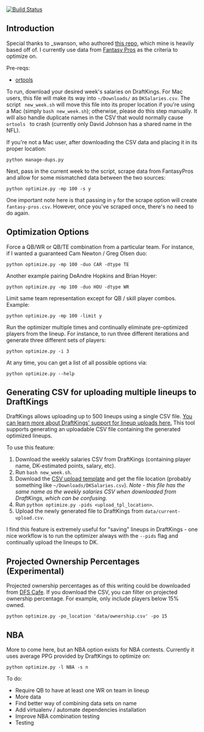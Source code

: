 [![Build Status](https://travis-ci.org/BenBrostoff/draft-kings-fun.png)](https://travis-ci.org/BenBrostoff/draft-kings-fun)

## Introduction

Special thanks to _swanson, who authored [this repo](https://github.com/swanson/degenerate), which mine is heavily based off of. I currently use data from [Fantasy Pros](http://www.fantasypros.com/) as the criteria to optimize on.

Pre-reqs:

* [ortools](https://developers.google.com/optimization/installing?hl=en)

To run, download your desired week's salaries on DraftKings. For Mac users, this file will make its way into <code>~/Downloads/</code> as <code>DKSalaries.csv</code>. The script <code> new_week.sh</code> will move this file into its proper location if you're using a Mac (simply <code>bash new_week.sh</code>); otherwise, please do this step manually. It will also handle duplicate names in the CSV that would normally cause <code> ortools </code> to crash (currently only David Johnson has a shared name in the NFL).

If you're not a Mac user, after downloading the CSV data and placing it in its proper location:

<pre><code>python manage-dups.py</pre></code>

Next, pass in the current week to the script, scrape data from FantasyPros and allow for some mismatched data between the two sources:
<pre><code>python optimize.py -mp 100 -s y</pre></code>

One important note here is that passing in <code>y</code> for the scrape option will create <code>fantasy-pros.csv</code>. However, once you've scraped once, there's no need to do again.

## Optimization Options

Force a QB/WR or QB/TE combination from a particular team. For instance, if I wanted a guaranteed Cam Newton / Greg Olsen duo:

<pre><code>python optimize.py -mp 100 -duo CAR -dtype TE</pre></code>

Another example pairing DeAndre Hopkins and Brian Hoyer:

<pre><code>python optimize.py -mp 100 -duo HOU -dtype WR</pre></code>

Limit same team representation except for QB / skill player combos. Example:

<pre><code>python optimize.py -mp 100 -limit y</pre></code>

Run the optimizer multiple times and continually eliminate pre-optimized players from the lineup. For instance, to run three different iterations and generate three different sets of players:

<pre><code>python optimize.py -i 3</pre></code>

At any time, you can get a list of all possible options via:

<pre><code>python optimize.py --help</pre></code>

## Generating CSV for uploading multiple lineups to DraftKings

DraftKings allows uploading up to 500 lineups using a single CSV file. [You can learn more about DraftKings' support for lineup uploads here.](https://playbook.draftkings.com/news/draftkings-lineup-upload-tool) This tool supports
generating an uploadable CSV file containing the generated optimized lineups.

To use this feature:

1. Download the weekly salaries CSV from DraftKings
(containing player name, DK-estimated points, salary, etc).
2. Run `bash new_week.sh`.
3. Download the [CSV upload template](https://www.draftkings.com/lineup/upload) and get the file location (probably something like `~/Downloads/DKSalaries.csv`). *Note - this file has the same name as the weekly salaries CSV when downloaded from DraftKings, which can be confusing.*
4. Run `python optimize.py -pids <upload_tpl_location>`.
5. Upload the newly generated file to DraftKings from `data/current-upload.csv`.

I find this feature is extremely useful for "saving" lineups in DraftKings - one nice workflow is to run the optimizer always with the `--pids` flag and continually upload the lineups to DK.

## Projected Ownership Percentages (Experimental)

Projected ownership percentages as of this writing could be downloaded from [DFS Cafe](https://dfsreport.com/draftkings-ownership-percentages). If you download the CSV, you can filter on projected ownership percentage. For example, only include players below 15% owned.

```
python optimize.py -po_location 'data/ownership.csv' -po 15
```

## NBA

More to come here, but an NBA option exists for NBA contests. Currently it uses average PPG provided by DraftKings to optimize on:

<pre><code>python optimize.py -l NBA -s n</pre></code>

To do:

* Require QB to have at least one WR on team in lineup 
* More data
* Find better way of combining data sets on name
* Add virtualenv / automate dependencies installation
* Improve NBA combination testing
* Testing
